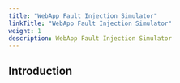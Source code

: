 ```yaml
---
title: "WebApp Fault Injection Simulator"
linkTitle: "WebApp Fault Injection Simulator"
weight: 1
description: WebApp Fault Injection Simulator
---
```


## Introduction
